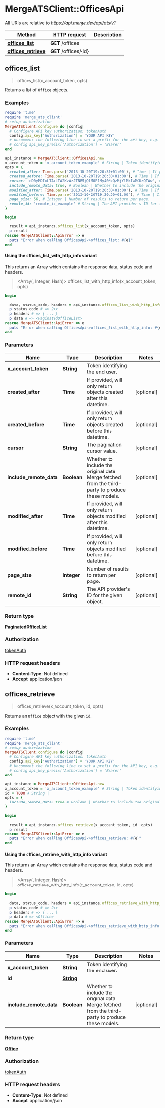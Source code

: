 # MergeATSClient::OfficesApi

All URIs are relative to *https://api.merge.dev/api/ats/v1*

| Method | HTTP request | Description |
| ------ | ------------ | ----------- |
| [**offices_list**](OfficesApi.md#offices_list) | **GET** /offices |  |
| [**offices_retrieve**](OfficesApi.md#offices_retrieve) | **GET** /offices/{id} |  |


## offices_list

> <PaginatedOfficeList> offices_list(x_account_token, opts)



Returns a list of `Office` objects.

### Examples

```ruby
require 'time'
require 'merge_ats_client'
# setup authorization
MergeATSClient.configure do |config|
  # Configure API key authorization: tokenAuth
  config.api_key['Authorization'] = 'YOUR API KEY'
  # Uncomment the following line to set a prefix for the API key, e.g. 'Bearer' (defaults to nil)
  # config.api_key_prefix['Authorization'] = 'Bearer'
end

api_instance = MergeATSClient::OfficesApi.new
x_account_token = 'x_account_token_example' # String | Token identifying the end user.
opts = {
  created_after: Time.parse('2013-10-20T19:20:30+01:00'), # Time | If provided, will only return objects created after this datetime.
  created_before: Time.parse('2013-10-20T19:20:30+01:00'), # Time | If provided, will only return objects created before this datetime.
  cursor: 'cD0yMDIxLTAxLTA2KzAzJTNBMjQlM0E1My40MzQzMjYlMkIwMCUzQTAw', # String | The pagination cursor value.
  include_remote_data: true, # Boolean | Whether to include the original data Merge fetched from the third-party to produce these models.
  modified_after: Time.parse('2013-10-20T19:20:30+01:00'), # Time | If provided, will only return objects modified after this datetime.
  modified_before: Time.parse('2013-10-20T19:20:30+01:00'), # Time | If provided, will only return objects modified before this datetime.
  page_size: 56, # Integer | Number of results to return per page.
  remote_id: 'remote_id_example' # String | The API provider's ID for the given object.
}

begin
  
  result = api_instance.offices_list(x_account_token, opts)
  p result
rescue MergeATSClient::ApiError => e
  puts "Error when calling OfficesApi->offices_list: #{e}"
end
```

#### Using the offices_list_with_http_info variant

This returns an Array which contains the response data, status code and headers.

> <Array(<PaginatedOfficeList>, Integer, Hash)> offices_list_with_http_info(x_account_token, opts)

```ruby
begin
  
  data, status_code, headers = api_instance.offices_list_with_http_info(x_account_token, opts)
  p status_code # => 2xx
  p headers # => { ... }
  p data # => <PaginatedOfficeList>
rescue MergeATSClient::ApiError => e
  puts "Error when calling OfficesApi->offices_list_with_http_info: #{e}"
end
```

### Parameters

| Name | Type | Description | Notes |
| ---- | ---- | ----------- | ----- |
| **x_account_token** | **String** | Token identifying the end user. |  |
| **created_after** | **Time** | If provided, will only return objects created after this datetime. | [optional] |
| **created_before** | **Time** | If provided, will only return objects created before this datetime. | [optional] |
| **cursor** | **String** | The pagination cursor value. | [optional] |
| **include_remote_data** | **Boolean** | Whether to include the original data Merge fetched from the third-party to produce these models. | [optional] |
| **modified_after** | **Time** | If provided, will only return objects modified after this datetime. | [optional] |
| **modified_before** | **Time** | If provided, will only return objects modified before this datetime. | [optional] |
| **page_size** | **Integer** | Number of results to return per page. | [optional] |
| **remote_id** | **String** | The API provider&#39;s ID for the given object. | [optional] |

### Return type

[**PaginatedOfficeList**](PaginatedOfficeList.md)

### Authorization

[tokenAuth](../README.md#tokenAuth)

### HTTP request headers

- **Content-Type**: Not defined
- **Accept**: application/json


## offices_retrieve

> <Office> offices_retrieve(x_account_token, id, opts)



Returns an `Office` object with the given `id`.

### Examples

```ruby
require 'time'
require 'merge_ats_client'
# setup authorization
MergeATSClient.configure do |config|
  # Configure API key authorization: tokenAuth
  config.api_key['Authorization'] = 'YOUR API KEY'
  # Uncomment the following line to set a prefix for the API key, e.g. 'Bearer' (defaults to nil)
  # config.api_key_prefix['Authorization'] = 'Bearer'
end

api_instance = MergeATSClient::OfficesApi.new
x_account_token = 'x_account_token_example' # String | Token identifying the end user.
id = TODO # String | 
opts = {
  include_remote_data: true # Boolean | Whether to include the original data Merge fetched from the third-party to produce these models.
}

begin
  
  result = api_instance.offices_retrieve(x_account_token, id, opts)
  p result
rescue MergeATSClient::ApiError => e
  puts "Error when calling OfficesApi->offices_retrieve: #{e}"
end
```

#### Using the offices_retrieve_with_http_info variant

This returns an Array which contains the response data, status code and headers.

> <Array(<Office>, Integer, Hash)> offices_retrieve_with_http_info(x_account_token, id, opts)

```ruby
begin
  
  data, status_code, headers = api_instance.offices_retrieve_with_http_info(x_account_token, id, opts)
  p status_code # => 2xx
  p headers # => { ... }
  p data # => <Office>
rescue MergeATSClient::ApiError => e
  puts "Error when calling OfficesApi->offices_retrieve_with_http_info: #{e}"
end
```

### Parameters

| Name | Type | Description | Notes |
| ---- | ---- | ----------- | ----- |
| **x_account_token** | **String** | Token identifying the end user. |  |
| **id** | [**String**](.md) |  |  |
| **include_remote_data** | **Boolean** | Whether to include the original data Merge fetched from the third-party to produce these models. | [optional] |

### Return type

[**Office**](Office.md)

### Authorization

[tokenAuth](../README.md#tokenAuth)

### HTTP request headers

- **Content-Type**: Not defined
- **Accept**: application/json


